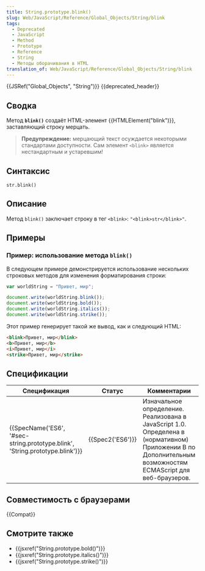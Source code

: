 ```yaml
---
title: String.prototype.blink()
slug: Web/JavaScript/Reference/Global_Objects/String/blink
tags:
  - Deprecated
  - JavaScript
  - Method
  - Prototype
  - Reference
  - String
  - Методы оборачивания в HTML
translation_of: Web/JavaScript/Reference/Global_Objects/String/blink
---
```


{{JSRef("Global_Objects", "String")}} {{deprecated_header}}

## Сводка

Метод **`blink()`** создаёт HTML-элемент {{HTMLElement("blink")}}, заставляющий строку мерцать.

> **Предупреждение:** мерцающий текст осуждается некоторыми стандартами доступности. Сам элемент `<blink>` является нестандартным и устаревшим!

## Синтаксис

```
str.blink()
```

## Описание

Метод `blink()` заключает строку в тег `<blink>`: `"<blink>str</blink>"`.

## Примеры

### Пример: использование метода `blink()`

В следующем примере демонстрируется использование нескольких строковых методов для изменения форматирования строки:

```js
var worldString = "Привет, мир";

document.write(worldString.blink());
document.write(worldString.bold());
document.write(worldString.italics());
document.write(worldString.strike());
```

Этот пример генерирует такой же вывод, как и следующий HTML:

```html
<blink>Привет, мир</blink>
<b>Привет, мир</b>
<i>Привет, мир</i>
<strike>Привет, мир</strike>
```

## Спецификации

| Спецификация                                                                 | Статус           | Комментарии                                                                                                                                                 |
| ---------------------------------------------------------------------------- | ---------------- | ----------------------------------------------------------------------------------------------------------------------------------------------------------- |
| {{SpecName('ES6', '#sec-string.prototype.blink', 'String.prototype.blink')}} | {{Spec2('ES6')}} | Изначальное определение. Реализована в JavaScript 1.0. Определена в (нормативном) Приложении B по Дополнительным возможностям ECMAScript для веб-браузеров. |

## Совместимость с браузерами

{{Compat}}

## Смотрите также

- {{jsxref("String.prototype.bold()")}}
- {{jsxref("String.prototype.italics()")}}
- {{jsxref("String.prototype.strike()")}}
